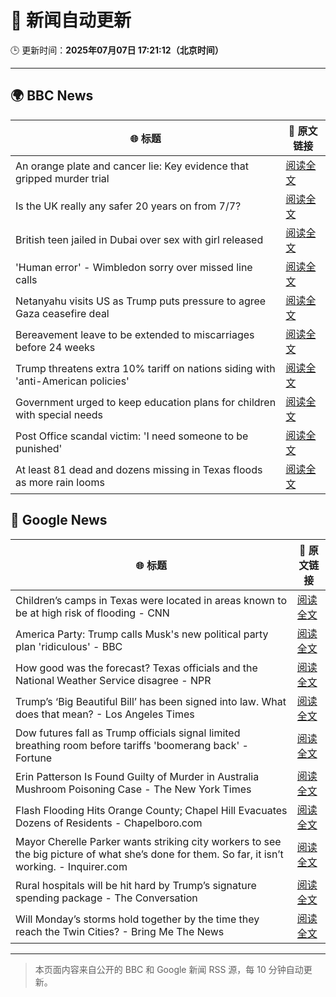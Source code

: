 # 🧠 新闻自动更新

🕒 更新时间：**2025年07月07日 17:21:12（北京时间）**

---

## 🌍 BBC News

| 🌐 标题 | 🔗 原文链接 |
|--------|-------------|
| An orange plate and cancer lie: Key evidence that gripped murder trial | [阅读全文](https://www.bbc.com/news/articles/cdx554n1x0wo) |
| Is the UK really any safer 20 years on from 7/7? | [阅读全文](https://www.bbc.com/news/articles/c14e77je72mo) |
| British teen jailed in Dubai over sex with girl released | [阅读全文](https://www.bbc.com/news/articles/cq8zdvzj5vwo) |
| 'Human error' - Wimbledon sorry over missed line calls | [阅读全文](https://www.bbc.com/sport/tennis/articles/czry1j5e32ko) |
| Netanyahu visits US as Trump puts pressure to agree Gaza ceasefire deal | [阅读全文](https://www.bbc.com/news/articles/cy4ypze027ro) |
| Bereavement leave to be extended to miscarriages before 24 weeks | [阅读全文](https://www.bbc.com/news/articles/cz9k12w5j54o) |
| Trump threatens extra 10% tariff on nations siding with 'anti-American policies' | [阅读全文](https://www.bbc.com/news/articles/c1dnz7gw92zo) |
| Government urged to keep education plans for children with special needs | [阅读全文](https://www.bbc.com/news/articles/cx2vn950d5go) |
| Post Office scandal victim: 'I need someone to be punished' | [阅读全文](https://www.bbc.com/news/articles/cx244zk2jppo) |
| At least 81 dead and dozens missing in Texas floods as more rain looms | [阅读全文](https://www.bbc.com/news/articles/cddzrj323zzo) |

## 📰 Google News

| 🌐 标题 | 🔗 原文链接 |
|--------|-------------|
| Children’s camps in Texas were located in areas known to be at high risk of flooding - CNN | [阅读全文](https://news.google.com/rss/articles/CBMieEFVX3lxTE5PVW9FRnJwclVVUldMbE9DVWNDdWlqcGFzNHk5ZFY3U3R5TnMzcU5QQ3ZZQnFBdzhYT2tLWnFXNXZldEcwazlpRkM3T2ktZWdwTmtpb1lFOGhpZjNmdUZ1UDVDVHJFWnE0TWNvQXB0NWwtQUJPa0tXTdIBfkFVX3lxTE5HVUwtZmFGSVYtNVB3S3BhZ2JJRFgtQ2VheFVMb3E0MHMtcUZyMnZWWXI1LUh4eVN4WFNIeGU5ZVA3OFhRX3huRW9pRjJpeThGZ1QwV3R2bUk3cmozdnFTcm1aYXFQTTlNcGI0UzAzWDNtWTVlcC1kYkhtUGdTdw?oc=5) |
| America Party: Trump calls Musk's new political party plan 'ridiculous' - BBC | [阅读全文](https://news.google.com/rss/articles/CBMiWkFVX3lxTFA0eGE0MmVlV0x2azhJMGlPYUNxUHd5WmprYmpFaU9ZMHFQM3E3Wk9jc2xUVmM4Z1ZNbkMtUWZXMDVCZXluWVgtTDBpeWs5WjZ3aFpfSzBJQ1dJQdIBX0FVX3lxTFBUSVhQZzBsWXd1RkdodjFFUjh1WDFsWUdhTEhqcWRzZkhuMVgzeFRLV1VhRlZBc2pLRFpLbWdHY042S3MxbS1Wb0pJcS1IYlo4Tm5JTjNYZ3lhVEJoYjRZ?oc=5) |
| How good was the forecast? Texas officials and the National Weather Service disagree - NPR | [阅读全文](https://news.google.com/rss/articles/CBMihgFBVV95cUxQMDdUQ3M4Zk1icXkzbTM0SUFSWjNuSWswWkVKbloweFp5UV84OUc1WGNaOHlHYW01UlBfSHl5cnhzdnVEdF9BemgyTDVCeE1nd0JDY09ZWlNUWGJHOElUaVBid2JGN0tEc3Iyem9KUGR0Ync3ejFTcXMwZ2lyMDd2djBDWWlRQQ?oc=5) |
| Trump’s ‘Big Beautiful Bill’ has been signed into law. What does that mean? - Los Angeles Times | [阅读全文](https://news.google.com/rss/articles/CBMi3wFBVV95cUxNSXhFVFRmUDNHU0F3UWpjOEFnUG16c0VyT2M0dk5Ua3oyQkUweTRuQUV4c3JROVcxX3pIM1J5MTdpQ1dtY083YUxVS1BVYUswRjZoQjFMZW16U0xmUzRmaEI3TS15WUZOQkFhSGNDb1E4LTRzTUVIZWpsOG5hN29zX3NLVFU3LUx0Z0RyaVVLNTNaZnE2N2pMSVE3R296aEVOTU5Vdmc4ZG50UUFfWklRSk5rVFN2aVl3TDIzLUg3aEN4WFM2VE5rUzhWSTJYZ0E3djZ0amxPS2l5WWtwdmgw?oc=5) |
| Dow futures fall as Trump officials signal limited breathing room before tariffs 'boomerang back' - Fortune | [阅读全文](https://news.google.com/rss/articles/CBMiqAFBVV95cUxPWTNNS2ZJZFZkUHlwSEYyc1FwcUF6ek5QazJIYkt6YUlhdVh1UkllRUM1UkYwU29rR0NxclVXamFqUGNZUUFpajB4cktDTU96bW9Gb2hpWng3TTBkVjRaeWVFUlAzejJuUnRGVlpUYUxCeDh5TTRSMEhlM3JVc0sxOTRtWVpOYTZ4bEdRYkVRMndlRWpGUjZ2SWlJb3RPWlNYWUswTXQ1Rkc?oc=5) |
| Erin Patterson Is Found Guilty of Murder in Australia Mushroom Poisoning Case - The New York Times | [阅读全文](https://news.google.com/rss/articles/CBMikgFBVV95cUxQTXozQ1NwMktnNlNIMWM2MUMzTGN2aHVPVDFUQm1OZTZ0OElTWDNQNDVDNjNBSGQxZmtaOWtVa1hHNEJFM1M0STRsTGVyeGt6cks2aEJtY0JsalZidVZDN09oUi04Zk94TnFxdU5nQTBNbklJUUFxS190RnRxZnRFcS1Ydkl3NzAzUW5feFZ2TEo2UQ?oc=5) |
| Flash Flooding Hits Orange County; Chapel Hill Evacuates Dozens of Residents - Chapelboro.com | [阅读全文](https://news.google.com/rss/articles/CBMiswFBVV95cUxNUmg3ZzFHWEl0THZURndIa0JOUkpVR3kwYTdEbkt4SzBma05tUmxYTmdYS0J3aWxDY0EtMEdwbmpKU00yYmN5SWsxeXpxa3lKYnRPRTZyQnhfZDN6eDZZYjlqZFJySlctRXE3c0ZSSmZ5N1FpdThUajljdnpCRXZxSGJ4SWFYZVo0M2c1U0x6WHRkMXptMThEU1JMd082ekRaVU9rVDRXeldGOGtVd1dhRTZ6OA?oc=5) |
| Mayor Cherelle Parker wants striking city workers to see the big picture of what she’s done for them. So far, it isn’t working. - Inquirer.com | [阅读全文](https://news.google.com/rss/articles/CBMirAFBVV95cUxQNllybGI3MFI5dEpQYjdLSzB6TVd0ZklaaE1yaVhFYjI2OWFCdk02dF84c2lVZkpzZGphbk9uejRPbG9WMUV1SEEwWXVuVFktOC0wSUJ4UGc0dldEeTMtRlR2TEU0VWZoZVU1RmRUY1hvWmY0LVc4ZkpWMEx4eXl3M2psRC1CSXd6b1Vsd2FEc1ZtVGhqZ0RmZ3QxZXF5MTNxd1BPQk1xeURsUTUy?oc=5) |
| Rural hospitals will be hit hard by Trump’s signature spending package - The Conversation | [阅读全文](https://news.google.com/rss/articles/CBMipwFBVV95cUxQdkk5SGEtcjlDNUNQT3Zmc2dBZ2tUNXFrTDc0U01XZFFBMXlVSldaSkw2TnZZTk5PTU1ZOXByNDk1RU5ySDdxSzVKd2E1RGFjZ1ItYmNtRWFMRWFmUnNicDNGUGwyTFpCU19Obk42ME83OVk1VktLR1QtVWpiMFg3SGI1TWdqVGtISDRfZUJuY3psQjFPUE1CaFBnR3A0Z1VSc3NNWmFRRQ?oc=5) |
| Will Monday’s storms hold together by the time they reach the Twin Cities? - Bring Me The News | [阅读全文](https://news.google.com/rss/articles/CBMiuAFBVV95cUxPVThoWU9UakVKMldyV2hKeTlsNUViRzBfSDZfOF9CMU5UM1pNeHhvSFZLNGZMRnV4RVZDMEZrZXhabHZud3FlX3BJYzdpT2lvT2JzRHJtT0RQVEVMUno4YUtFS0ZFR242VjU4MUlZcVh1SEVHWHFDdG9ybkd6QjNkdDYwWEZtYm04c1JTT2NHdzM4UkZtQXJGVzdBeHF4dl9NOGNiamltMUVJc3FlQ0pkdzlTRmdfUHRi?oc=5) |

---
> 本页面内容来自公开的 BBC 和 Google 新闻 RSS 源，每 10 分钟自动更新。